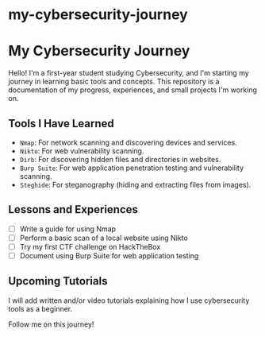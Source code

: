 # my-cybersecurity-journey
# My Cybersecurity Journey

Hello! I'm a first-year student studying Cybersecurity, and I'm starting my journey in learning basic tools and concepts. This repository is a documentation of my progress, experiences, and small projects I'm working on.

## Tools I Have Learned

- `Nmap`: For network scanning and discovering devices and services.
- `Nikto`: For web vulnerability scanning.
- `Dirb`: For discovering hidden files and directories in websites.
- `Burp Suite`: For web application penetration testing and vulnerability scanning.
- `Steghide`: For steganography (hiding and extracting files from images).

## Lessons and Experiences

- [ ] Write a guide for using Nmap
- [ ] Perform a basic scan of a local website using Nikto
- [ ] Try my first CTF challenge on HackTheBox
- [ ] Document using Burp Suite for web application testing

## Upcoming Tutorials

I will add written and/or video tutorials explaining how I use cybersecurity tools as a beginner.

Follow me on this journey!
